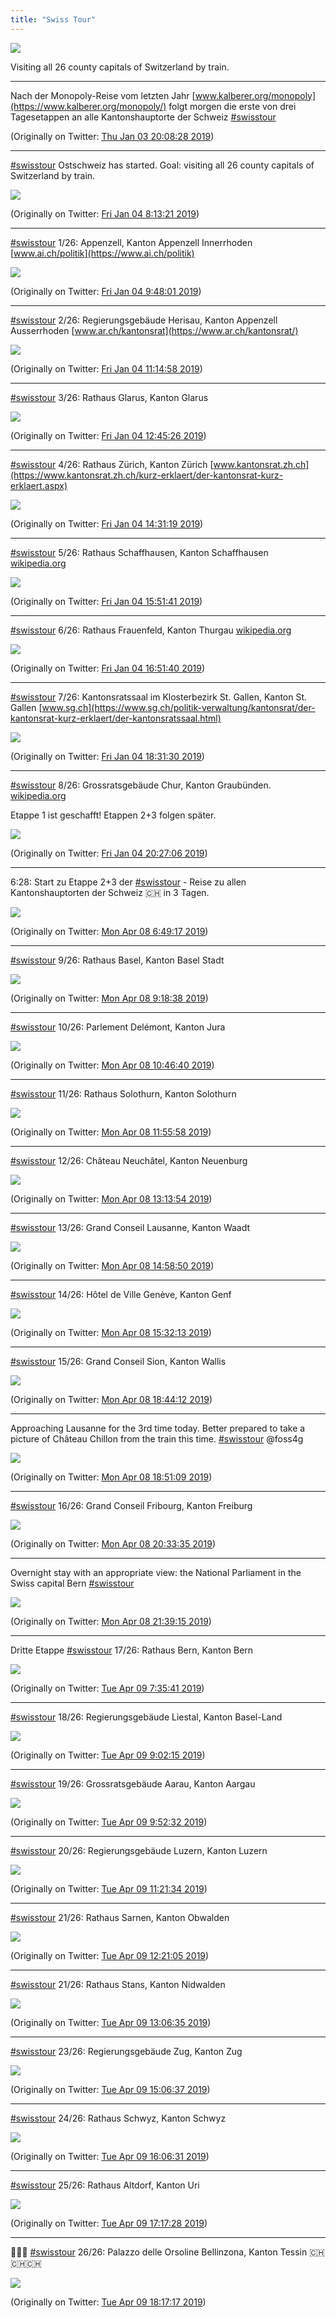 ```yaml
---
title: "Swiss Tour"
---
```


![](media/1115616986308988934-D3t3vA9WAAEwHQz.jpg)

Visiting all 26 county capitals of Switzerland by train.

---

Nach der Monopoly-Reise vom letzten Jahr [www.kalberer.org/monopoly](https://www.kalberer.org/monopoly/) folgt morgen die erste von drei Tagesetappen an alle Kantonshauptorte der Schweiz [#swisstour](#top)

(Originally on Twitter: [Thu Jan 03 20:08:28 2019](https://twitter.com/implgeo/status/1080888642577596416))

---

[#swisstour](#top) Ostschweiz has started. Goal: visiting all 26 county capitals of Switzerland by train.

![](media/1081071065466580992-DwC8Z3vX0AU8uFb.jpg)

(Originally on Twitter: [Fri Jan 04 8:13:21 2019](https://twitter.com/implgeo/status/1081071065466580992))

---

[#swisstour](#top) 1/26: Appenzell, Kanton Appenzell Innerrhoden [www.ai.ch/politik](https://www.ai.ch/politik)

![](media/1081094885980151809-DwDSEVVWwAAtyin.jpg)

(Originally on Twitter: [Fri Jan 04 9:48:01 2019](https://twitter.com/implgeo/status/1081094885980151809))

---

[#swisstour](#top) 2/26: Regierungsgebäude Herisau, Kanton Appenzell Ausserrhoden [www.ar.ch/kantonsrat](https://www.ar.ch/kantonsrat/)

![](media/1081116770428248065-DwDl-QiW0AE4GxY.jpg)

(Originally on Twitter: [Fri Jan 04 11:14:58 2019](https://twitter.com/implgeo/status/1081116770428248065))

---

[#swisstour](#top) 3/26: Rathaus Glarus, Kanton Glarus

![](media/1081139536514768896-DwD6raEWkAAHhLk.jpg)

(Originally on Twitter: [Fri Jan 04 12:45:26 2019](https://twitter.com/implgeo/status/1081139536514768896))

---

[#swisstour](#top) 4/26: Rathaus Zürich, Kanton Zürich [www.kantonsrat.zh.ch](https://www.kantonsrat.zh.ch/kurz-erklaert/der-kantonsrat-kurz-erklaert.aspx)

![](media/1081166182311432192-DwES6Z-X4AAvYvC.jpg)

(Originally on Twitter: [Fri Jan 04 14:31:19 2019](https://twitter.com/implgeo/status/1081166182311432192))

---

[#swisstour](#top) 5/26: Rathaus Schaffhausen, Kanton Schaffhausen [wikipedia.org](https://de.wikipedia.org/wiki/Kantonsrat_(Schaffhausen))

![](media/1081186406553317376-DwElTmOX0AE5Zd_.jpg)

(Originally on Twitter: [Fri Jan 04 15:51:41 2019](https://twitter.com/implgeo/status/1081186406553317376))

---

[#swisstour](#top) 6/26: Rathaus Frauenfeld, Kanton Thurgau [wikipedia.org](https://de.wikipedia.org/wiki/Grosser_Rat_(Thurgau))

![](media/1081201503791210501-DwEzCWUX0AAHlI0.jpg)

(Originally on Twitter: [Fri Jan 04 16:51:40 2019](https://twitter.com/implgeo/status/1081201503791210501))

---

[#swisstour](#top) 7/26: Kantonsratssaal im Klosterbezirk St. Gallen, Kanton St. Gallen
[www.sg.ch](https://www.sg.ch/politik-verwaltung/kantonsrat/der-kantonsrat-kurz-erklaert/der-kantonsratssaal.html)

![](media/1081226626267004928-DwFJ4sEWoAEdbms.jpg)

(Originally on Twitter: [Fri Jan 04 18:31:30 2019](https://twitter.com/implgeo/status/1081226626267004928))

---

[#swisstour](#top) 8/26: Grossratsgebäude Chur, Kanton Graubünden. [wikipedia.org](https://de.wikipedia.org/wiki/Grosser_Rat_(Graub%C3%BCnden))

Etappe 1 ist geschafft! Etappen 2+3 folgen später.

![](media/1081255718563598338-DwFkWBRXcAAaqkN.jpg)

(Originally on Twitter: [Fri Jan 04 20:27:06 2019](https://twitter.com/implgeo/status/1081255718563598338))

---

6:28: Start zu Etappe 2+3 der [#swisstour](#top) - Reise zu allen Kantonshauptorten der Schweiz 🇨🇭 in 3 Tagen.

![](media/1115114368365146112-D3mum6nW4AE8lfh.jpg)

(Originally on Twitter: [Mon Apr 08 6:49:17 2019](https://twitter.com/implgeo/status/1115114368365146112))

---

[#swisstour](#top) 9/26: Rathaus Basel, Kanton Basel Stadt

![](media/1115151953544269824-D3nQyqSW4AALEwh.jpg)

(Originally on Twitter: [Mon Apr 08 9:18:38 2019](https://twitter.com/implgeo/status/1115151953544269824))

---

[#swisstour](#top) 10/26: Parlement Delémont, Kanton Jura

![](media/1115174107363119105-D3nk8M5X4AE47yq.jpg)

(Originally on Twitter: [Mon Apr 08 10:46:40 2019](https://twitter.com/implgeo/status/1115174107363119105))

---

[#swisstour](#top) 11/26: Rathaus Solothurn, Kanton Solothurn

![](media/1115191546775842816-D3n0zTEW0AIiDYo.jpg)

(Originally on Twitter: [Mon Apr 08 11:55:58 2019](https://twitter.com/implgeo/status/1115191546775842816))

---

[#swisstour](#top) 12/26: Château Neuchâtel, Kanton Neuenburg

![](media/1115211158200508418-D3oGoyqWkAA9YY8.jpg)

(Originally on Twitter: [Mon Apr 08 13:13:54 2019](https://twitter.com/implgeo/status/1115211158200508418))

---

[#swisstour](#top) 13/26: Grand Conseil Lausanne, Kanton Waadt

![](media/1115237565815250947-D3oephJXsAAzo8m.jpg)

(Originally on Twitter: [Mon Apr 08 14:58:50 2019](https://twitter.com/implgeo/status/1115237565815250947))

---

[#swisstour](#top) 14/26: Hôtel de Ville Genève, Kanton Genf

![](media/1115245965684957184-D3omS4fWkAA_eBu.jpg)

(Originally on Twitter: [Mon Apr 08 15:32:13 2019](https://twitter.com/implgeo/status/1115245965684957184))

---

[#swisstour](#top) 15/26: Grand Conseil Sion, Kanton Wallis

![](media/1115294279772123137-D3pSPIEXsAEx1F4.jpg)

(Originally on Twitter: [Mon Apr 08 18:44:12 2019](https://twitter.com/implgeo/status/1115294279772123137))

---

Approaching Lausanne for the 3rd time today. Better prepared to take a picture of Château Chillon from the train this time. [#swisstour](#top) @foss4g

![](media/1115296030277423106-D3pT1AiW4AA-Gh3.jpg)

(Originally on Twitter: [Mon Apr 08 18:51:09 2019](https://twitter.com/implgeo/status/1115296030277423106))

---

[#swisstour](#top) 16/26: Grand Conseil Fribourg, Kanton Freiburg

![](media/1115321807266111491-D3prRbhW4AEqeuO.jpg)

(Originally on Twitter: [Mon Apr 08 20:33:35 2019](https://twitter.com/implgeo/status/1115321807266111491))

---

Overnight stay with an appropriate view:  the National Parliament in the Swiss capital Bern [#swisstour](#top)

![](media/1115338334203727873-D3p6TZjW4AEpq0Q.jpg)

(Originally on Twitter: [Mon Apr 08 21:39:15 2019](https://twitter.com/implgeo/status/1115338334203727873))

---

Dritte Etappe [#swisstour](#top) 17/26: Rathaus Bern, Kanton Bern

![](media/1115488432480976897-D3sC0Q-W0AAt0R4.jpg)

(Originally on Twitter: [Tue Apr 09 7:35:41 2019](https://twitter.com/implgeo/status/1115488432480976897))

---

[#swisstour](#top) 18/26: Regierungsgebäude Liestal, Kanton Basel-Land

![](media/1115510215833739264-D3sWoSlXoAEyKRl.jpg)

(Originally on Twitter: [Tue Apr 09 9:02:15 2019](https://twitter.com/implgeo/status/1115510215833739264))

---

[#swisstour](#top) 19/26: Grossratsgebäude Aarau, Kanton Aargau

![](media/1115522871475019776-D3siI63X4AA9sRJ.jpg)

(Originally on Twitter: [Tue Apr 09 9:52:32 2019](https://twitter.com/implgeo/status/1115522871475019776))

---

[#swisstour](#top) 20/26: Regierungsgebäude Luzern, Kanton Luzern

![](media/1115545278956888064-D3s2hNWWkAACUI5.jpg)

(Originally on Twitter: [Tue Apr 09 11:21:34 2019](https://twitter.com/implgeo/status/1115545278956888064))

---

[#swisstour](#top) 21/26: Rathaus Sarnen, Kanton Obwalden

![](media/1115560255402983424-D3tEI8PW0AEPDmT.jpg)

(Originally on Twitter: [Tue Apr 09 12:21:05 2019](https://twitter.com/implgeo/status/1115560255402983424))

---

[#swisstour](#top) 21/26: Rathaus Stans, Kanton Nidwalden

![](media/1115571707300012032-D3tOjiOWkAAOlvE.jpg)

(Originally on Twitter: [Tue Apr 09 13:06:35 2019](https://twitter.com/implgeo/status/1115571707300012032))

---

[#swisstour](#top) 23/26: Regierungsgebäude Zug, Kanton Zug

![](media/1115601912307388423-D3tqBjxUwAEsqIh.jpg)

(Originally on Twitter: [Tue Apr 09 15:06:37 2019](https://twitter.com/implgeo/status/1115601912307388423))

---

[#swisstour](#top) 24/26: Rathaus Schwyz, Kanton Schwyz

![](media/1115616986308988934-D3t3vA9WAAEwHQz.jpg)

(Originally on Twitter: [Tue Apr 09 16:06:31 2019](https://twitter.com/implgeo/status/1115616986308988934))

---

[#swisstour](#top) 25/26: Rathaus Altdorf, Kanton Uri

![](media/1115634843046547456-D3uH-fWWAAEinmg.jpg)

(Originally on Twitter: [Tue Apr 09 17:17:28 2019](https://twitter.com/implgeo/status/1115634843046547456))

---

🎉🎉🎉 [#swisstour](#top) 26/26: Palazzo delle Orsoline Bellinzona, Kanton Tessin 🇨🇭🇨🇭🇨🇭

![](media/1115649897489940482-D3uVqx6WwAAa3X5.jpg)

(Originally on Twitter: [Tue Apr 09 18:17:17 2019](https://twitter.com/implgeo/status/1115649897489940482))

